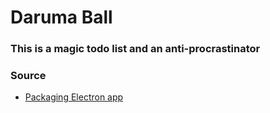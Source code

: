 # Daruma Ball

### This is a magic todo list and an anti-procrastinator



### Source
- [Packaging Electron app](https://www.electronjs.org/docs/latest/tutorial/tutorial-packaging)